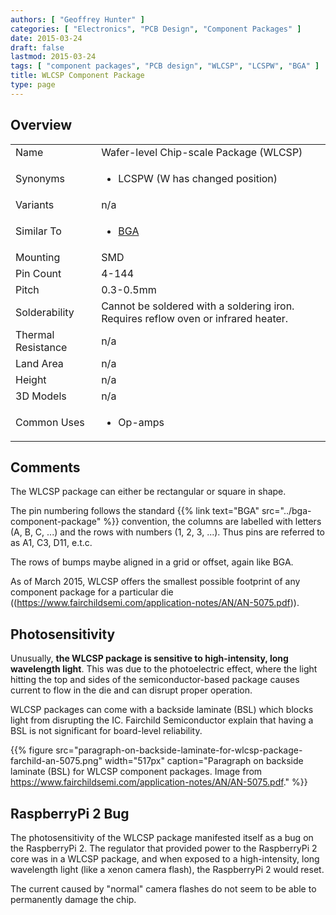 ```yaml
---
authors: [ "Geoffrey Hunter" ]
categories: [ "Electronics", "PCB Design", "Component Packages" ]
date: 2015-03-24
draft: false
lastmod: 2015-03-24
tags: [ "component packages", "PCB design", "WLCSP", "LCSPW", "BGA" ]
title: WLCSP Component Package
type: page
---
```


## Overview


<table>
<tbody >
<tr >
<td >Name</td>
<td >Wafer-level Chip-scale Package (WLCSP)</td>
</tr>
<tr >
<td >Synonyms</td>
<td >
<ul>
	<li>LCSPW (W has changed position)</li>
</ul>
</td>
</tr>
<tr >
<td >Variants</td>
<td > n/a</td>
</tr>
<tr >
<td >Similar To</td>
<td>
<ul>
<li>
    
[BGA](../bga-component-package)

</li>
</ul>
</td>
</tr>
<tr >
<td >Mounting</td>
<td >SMD</td>
</tr>
<tr >
<td >Pin Count</td>
<td >4-144</td>
</tr>
<tr >
<td >Pitch</td>
<td >0.3-0.5mm</td>
</tr>
<tr >
<td >Solderability</td>
<td >Cannot be soldered with a soldering iron. Requires reflow oven or infrared heater.</td>
</tr>
<tr >
<td >Thermal Resistance</td>
<td >n/a</td>
</tr>
<tr >
<td >Land Area</td>
<td >n/a</td>
</tr>
<tr >
<td >Height</td>
<td >n/a</td>
</tr>
<tr >
<td >3D Models</td>
<td > n/a</td>
</tr>
<tr >
<td >Common Uses</td>
<td >
<ul>
<li>Op-amps</li>
</ul>
</td>
</tr>
</tbody>
</table>

## Comments

The WLCSP package can either be rectangular or square in shape.

The pin numbering follows the standard {{% link text="BGA" src="../bga-component-package" %}} convention, the columns are labelled with letters (A, B, C, ...) and the rows with numbers (1, 2, 3, ...). Thus pins are referred to as A1, C3, D11, e.t.c.

The rows of bumps maybe aligned in a grid or offset, again like BGA.

As of March 2015, WLCSP offers the smallest possible footprint of any component package for a particular die ((https://www.fairchildsemi.com/application-notes/AN/AN-5075.pdf)).

## Photosensitivity

Unusually, **the WLCSP package is sensitive to high-intensity, long wavelength light**. This was due to the photoelectric effect, where the light hitting the top and sides of the semiconductor-based package causes current to flow in the die and can disrupt proper operation.

WLCSP packages can come with a backside laminate (BSL) which blocks light from disrupting the IC. Fairchild Semiconductor explain that having a BSL is not significant for board-level reliability.

{{% figure src="paragraph-on-backside-laminate-for-wlcsp-package-farchild-an-5075.png" width="517px" caption="Paragraph on backside laminate (BSL) for WLCSP component packages. Image from https://www.fairchildsemi.com/application-notes/AN/AN-5075.pdf."  %}}

## RaspberryPi 2 Bug

The photosensitivity of the WLCSP package manifested itself as a bug on the RaspberryPi 2. The regulator that provided power to the RaspberryPi 2 core was in a WLCSP package, and when exposed to a high-intensity, long wavelength light (like a xenon camera flash), the RaspberryPi 2 would reset.

The current caused by "normal" camera flashes do not seem to be able to permanently damage the chip.